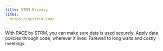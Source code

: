 ```yaml
---
title: STRM Privacy
links:
- https://getstrm.com/
---
```

With PACE by STRM, you can make sure data is used securely. Apply data policies through code, wherever it lives. Farewell to long waits and costly meetings.
